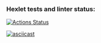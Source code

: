 ### Hexlet tests and linter status:
[![Actions Status](https://github.com/anorone/frontend-project-lvl2/workflows/hexlet-check/badge.svg)](https://github.com/anorone/frontend-project-lvl2/actions/workflows/hexlet-check.yml)

[![asciicast](https://asciinema.org/a/512567.svg)](https://asciinema.org/a/512567)
